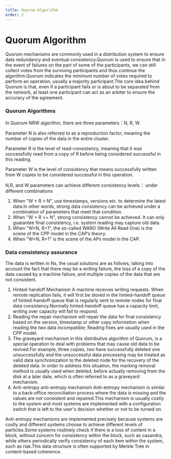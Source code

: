 ```yaml
---
title: Quorum Algorithm
order: 2
---
```


# Quorum Algorithm

Quorum mechanisms are commonly used in a distribution system to ensure data redundancy and eventual consistency.Quorum is used to ensure that in the event of failures on the part of some of the participants, we can still collect votes from the surviving participants and thus continue the algorithm.Quorum indicates the minimum number of votes required to perform an operation, usually a majority participant.The core idea behind Quorum is that, even if a participant fails or is about to be separated from the network, at least one participant can act as an arbiter to ensure the accuracy of the agreement.

### Quorum Algorithms

In Quorum NRW algorithm, there are three parameters：N, R, W.

Parameter N is also referred to as a reproduction factor, meaning the number of copies of the data in the entire cluster.

Parameter R is the level of read-consistency, meaning that it was successfully read from a copy of R before being considered successful in this reading.

Parameter W is the level of consistency that means successfully written from W copies to be considered successful in this operation.

N,R, and W parameters can achieve different consistency levels： under different combinations

1. When "W + R > N", use timestamps, versions etc. to determine the latest data.In other words, strong data consistency can be achieved under a combination of parameters that meet that condition.
2. When "W + R <= N", strong consistency cannot be achieved. It can only guarantee final consistency, i.e. system reading may capture old data.
3. When "W=N, R=1", the so-called WARO (Write All Read One) is the scene of the CPP model in the CAP’s theory.
4. When "W\<N, R=1" is the scene of the APs model in the CAP.

### Data consistency assurance

The data is written in Ns, the usual solutions are as follows, taking into account the fact that there may be a writing failure, the loss of a copy of the data caused by a machine failure, and multiple copies of the data that are not consistent.

1. Hinted-handoff Mechanism
   A machine receives writing requests. When remote replication fails, it will first be stored in the hinted-handoff queue of hinted-handoff queue that is regularly sent to remote nodes for final data consistency.Normally hinted-handoff queue has a capacity limit, writing over capacity will fail to respond.
2. Reading the repair mechanism
   will repair the data for final consistency based on the version, timestamp or other copy information when reading the two data incompatible; Reading fixes are usually used in the CPP model.
3. The graveyard mechanism
   in this distributive algorithm of Quorum, is a special operation to deal with problems that may cause old data to be revived.For example, three copies, two have successfully deleted one unsuccessfully and the unsuccessful data processing may be treated as valid data synchronization to the deleted node for the recovery of the deleted data. In order to address this situation, the marking removal method is usually used when deleted, before actually removing from the disk at a later date, which is often referred to as a graveyard mechanism.
4. Anti-entropy anti-entropy mechanism
   Anti-entropy mechanism is similar to a back-office reconciliation process where the data is missing and the values are not consistent and repaired.This mechanism is usually costly to the system and most systems are implemented with a configuration switch that is left to the user's decision whether or not to be turned on.

Anti-entropy mechanisms are implemented precisely because systems are costly and different systems choose to achieve different levels of particles.Some systems routinely check if there is a loss of content in a block, without concern for consistency within the block, such as casandra, while others periodically verify consistency of each item within the system, such as riak.This data structure is often supported by Merkle Tree in content-based coherence.
